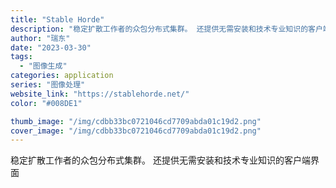 ```yaml
---
title: "Stable Horde"
description: "稳定扩散工作者的众包分布式集群。 还提供无需安装和技术专业知识的客户端界面"
author: "瑞东"
date: "2023-03-30"
tags:
  - "图像生成"
categories: application
series: "图像处理"
website_link: "https://stablehorde.net/"
color: "#008DE1"

thumb_image: "/img/cdbb33bc0721046cd7709abda01c19d2.png"
cover_image: "/img/cdbb33bc0721046cd7709abda01c19d2.png"
---
```


稳定扩散工作者的众包分布式集群。 还提供无需安装和技术专业知识的客户端界面
